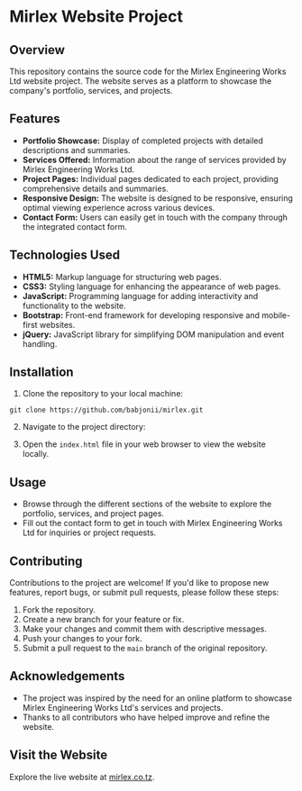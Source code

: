 # Mirlex Website Project

## Overview
This repository contains the source code for the Mirlex Engineering Works Ltd website project. The website serves as a platform to showcase the company's portfolio, services, and projects.

## Features
- **Portfolio Showcase:** Display of completed projects with detailed descriptions and summaries.
- **Services Offered:** Information about the range of services provided by Mirlex Engineering Works Ltd.
- **Project Pages:** Individual pages dedicated to each project, providing comprehensive details and summaries.
- **Responsive Design:** The website is designed to be responsive, ensuring optimal viewing experience across various devices.
- **Contact Form:** Users can easily get in touch with the company through the integrated contact form.

## Technologies Used
- **HTML5:** Markup language for structuring web pages.
- **CSS3:** Styling language for enhancing the appearance of web pages.
- **JavaScript:** Programming language for adding interactivity and functionality to the website.
- **Bootstrap:** Front-end framework for developing responsive and mobile-first websites.
- **jQuery:** JavaScript library for simplifying DOM manipulation and event handling.

## Installation
1. Clone the repository to your local machine:

```git clone https://github.com/babjonii/mirlex.git```


2. Navigate to the project directory:

3. Open the `index.html` file in your web browser to view the website locally.

## Usage
- Browse through the different sections of the website to explore the portfolio, services, and project pages.
- Fill out the contact form to get in touch with Mirlex Engineering Works Ltd for inquiries or project requests.

## Contributing
Contributions to the project are welcome! If you'd like to propose new features, report bugs, or submit pull requests, please follow these steps:
1. Fork the repository.
2. Create a new branch for your feature or fix.
3. Make your changes and commit them with descriptive messages.
4. Push your changes to your fork.
5. Submit a pull request to the `main` branch of the original repository.

## Acknowledgements
- The project was inspired by the need for an online platform to showcase Mirlex Engineering Works Ltd's services and projects.
- Thanks to all contributors who have helped improve and refine the website.

## Visit the Website
Explore the live website at [mirlex.co.tz](https://mirlex.co.tz).